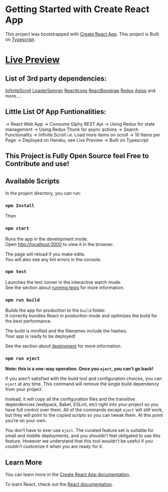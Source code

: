 # Getting Started with Create React App

This project was bootstrapped with [Create React App](https://github.com/facebook/create-react-app).
This project is Built on [Typescript](https://www.typescriptlang.org/).


# [Live Preview](https://elevate-react-ts-app.herokuapp.com/)

## List of 3rd party dependencies:

[InfiniteScroll](https://github.com/ankeetmaini/react-infinite-scroll-component)
[LoaderSpinner](https://mhnpd.github.io/react-loader-spinner/)
[ReactIcons](https://react-icons.github.io/react-icons/)
[ReactBoostrap](https://react-bootstrap.github.io/)
[Redux](https://redux.js.org/)
[Axios](https://axios-http.com/docs/intro)
and more....



## Little List Of App Funtionalities:

-> React Web App
-> Consume Giphy REST Api
-> Using Redux for state management
-> Using Redux Thunk for async actions
-> Search Functionality
-> Infinite Scroll i.e. Load more items on scroll
-> 10 Items per Page
-> Deployed on Heroku, see Live Preview
-> Built on Typescript


## This  Project is Fully Open Source feel Free to Contribute and use!
## Available Scripts

In the project directory, you can run:

### `npm Install`

Then
### `npm start`

Runs the app in the development mode.\
Open [http://localhost:3000](http://localhost:3000) to view it in the browser.

The page will reload if you make edits.\
You will also see any lint errors in the console.

### `npm test`

Launches the test runner in the interactive watch mode.\
See the section about [running tests](https://facebook.github.io/create-react-app/docs/running-tests) for more information.

### `npm run build`

Builds the app for production to the `build` folder.\
It correctly bundles React in production mode and optimizes the build for the best performance.

The build is minified and the filenames include the hashes.\
Your app is ready to be deployed!

See the section about [deployment](https://facebook.github.io/create-react-app/docs/deployment) for more information.

### `npm run eject`

**Note: this is a one-way operation. Once you `eject`, you can’t go back!**

If you aren’t satisfied with the build tool and configuration choices, you can `eject` at any time. This command will remove the single build dependency from your project.

Instead, it will copy all the configuration files and the transitive dependencies (webpack, Babel, ESLint, etc) right into your project so you have full control over them. All of the commands except `eject` will still work, but they will point to the copied scripts so you can tweak them. At this point you’re on your own.

You don’t have to ever use `eject`. The curated feature set is suitable for small and middle deployments, and you shouldn’t feel obligated to use this feature. However we understand that this tool wouldn’t be useful if you couldn’t customize it when you are ready for it.

## Learn More

You can learn more in the [Create React App documentation](https://facebook.github.io/create-react-app/docs/getting-started).

To learn React, check out the [React documentation](https://reactjs.org/).
